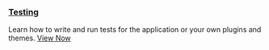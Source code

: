
### [Testing](/dev/testing/en)

Learn how to write and run tests for the application or your own plugins and themes. [View Now](/dev/testing/en)
